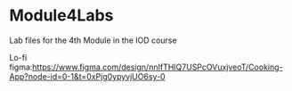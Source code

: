# Module4Labs

Lab files for the 4th Module in the IOD course

Lo-fi figma:https://www.figma.com/design/nnIfTHIQ7USPcOVuxjveoT/Cooking-App?node-id=0-1&t=0xPjg0ypyvjUO6sy-0
